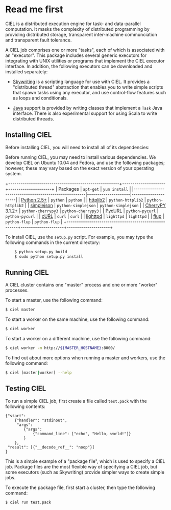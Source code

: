 Read me first
=============

CIEL is a distributed execution engine for task- and data-parallel
computation. It masks the complexity of distributed programming by
providing distributed storage, transparent inter-machine communciation
and transparent fault tolerance.

A CIEL job comprises one or more "tasks", each of which is associated
with an "executor". This package includes several generic executors
for integrating with UNIX utilities or programs that implement the
CIEL executor interface. In addition, the following executors can be
downloaded and installed separately:

* [Skywriting](https://github.com/mrry/ciel-skywriting) is a scripting
  language for use with CIEL. It provides a "distributed thread"
  abstraction that enables you to write simple scripts that spawn
  tasks using any executor, and use control-flow features such as
  loops and conditionals.

* [Java](https://github.com/mrry/ciel-java) support is provided by
  writing classes that implement a `Task` Java interface. There is
  also experimental support for using Scala to write distributed
  threads.

Installing CIEL
---------------

Before installing CIEL, you will need to install all of its
dependencies:

Before running CIEL, you may need to install various dependencies. We
develop CIEL on Ubuntu 10.04 and Fedora, and use the following packages;
however, these may vary based on the exact version of your operating
system.

+------------------------------------------------------+---------------------+---------------------+
| Packages                                             | `apt-get`           | `yum install`       |
|------------------------------------------------------|---------------------|---------------------|
| [Python 2.5+](http://www.python.org/)                | `python`            | `python`            |
| [httplib2](http://code.google.com/p/httplib2/)       | `python-httplib2`   | `python-httplib2`   |
| [simplejson](http://pypi.python.org/pypi/simplejson) | `python-simplejson` | `python-simplejson` |
| [CherryPY 3.1.2+](http://www.cherrypy.org/)          | `python-cherrypy3`  | `python-cherrypy3`  |
| [PycURL](http://pycurl.sourceforge.net/)             | `python-pycurl`     | `python-pycurl`     |
| [cURL](http://curl.haxx.se/)                         | `curl`              | `curl`              |
| [lighttpd](http://www.lighttpd.net/)                 | `lighttpd`          | `lighttpd`          |
| [flup](http://trac.saddi.com/flup)                   | `python-flup`       | `python-flup`       |
+------------------------------------------------------+---------------------+---------------------+

To install CIEL, use the `setup.py` script. For example, you may type
the following commands in the current directory:

```bash
    $ python setup.py build
    $ sudo python setup.py install
```

Running CIEL
------------

A CIEL cluster contains one "master" process and one or more "worker"
processes.

To start a master, use the following command:

```bash
$ ciel master
```

To start a worker on the same machine, use the following command:

```bash
$ ciel worker
```

To start a worker on a different machine, use the following command:

```bash
$ ciel worker -m http://${MASTER_HOSTNAME}:8000/
```

To find out about more options when running a master and workers, use
the following command:

```bash
$ ciel [master|worker] --help
```

Testing CIEL
------------

To run a simple CIEL job, first create a file called `test.pack` with
the following contents:

```
{"start":
    {"handler": "stdinout",
     "args":
        {"args": 
            {"command_line": ["echo", "Hello, world!"]}
        }
    },
 "result": [{"__decode_ref__": "noop"}]
}
```

This is a simple example of a "package file", which is used to specify
a CIEL job. Package files are the most flexible way of specifying a
CIEL job, but some executors (such as Skywriting) provide simpler ways
to create simple jobs.

To execute the package file, first start a cluster, then type the
following command:

```bash
$ ciel run test.pack
```